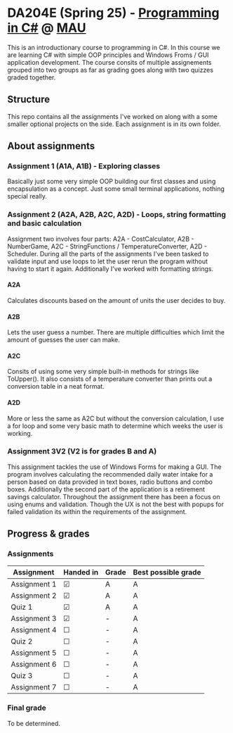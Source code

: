 # DA204E (Spring 25) - [Programming in C#](https://mau.se/en/study-education/course/da204e) @ [MAU](https://mau.se/en/)
This is an introductionary course to programming in C#. In this course we are learning C# with simple OOP principles and Windows Froms / GUI application development. The course consits of multiple assignements grouped into two groups as far as grading goes along with two quizzes graded together.

## Structure
This repo contains all the assignments I've worked on along with a some smaller optional projects on the side. Each assignment is in its own folder.


## About assignments

### Assignment 1 (A1A, A1B) - Exploring classes
Basically just some very simple OOP building our first classes and using encapsulation as a concept. Just some small terminal applications, nothing special really.

### Assignment 2 (A2A, A2B, A2C, A2D) - Loops, string formatting and basic calculation
Assignment two involves four parts: A2A - CostCalculator, A2B - NumberGame, A2C - StringFunctions / TemperatureConverter, A2D - Scheduler.
During all the parts of the assignments I've been tasked to validate input and use loops to let the user rerun the program without having to start it again. Additionally I've worked with formatting strings.

#### A2A
Calculates discounts based on the amount of units the user decides to buy.

#### A2B
Lets the user guess a number. There are multiple difficulties which limit the amount of guesses the user can make.

#### A2C
Consits of using some very simple built-in methods for strings like ToUpper(). It also consists of a temperature converter than prints out a conversion table in a neat format.

#### A2D
More or less the same as A2C but without the conversion calculation, I use a for loop and some very basic math to determine which weeks the user is working.

### Assignment 3V2 (V2 is for grades B and A)
This assignment tackles the use of Windows Forms for making a GUI. The program involves calculating the recommended daily water intake for a person based on data provided in text boxes, radio buttons and combo boxes.
Additionally the second part of the application is a retirement savings calculator. Throughout the assignment there has been a focus on using enums and validation. Though the UX is not the best with popups for failed validation its within the requirements of the assignment.

## Progress & grades

### Assignments

| Assignment   | Handed in | Grade      | Best possible grade |
|--------------|-----------|------------|---------------------|
| Assignment 1 | &#9745;   | A          | A                   |
| Assignment 2 | &#9745;   | A          | A                   |
| Quiz 1       | &#9745;   | A          | A                   |
| Assignment 3 | &#9745;   | -          | A                   |
| Assignment 4 | &#9744;   | -          | A                   |
| Quiz 2       | &#9744;   | -          | A                   |
| Assignment 5 | &#9744;   | -          | A                   |
| Assignment 6 | &#9744;   | -          | A                   |
| Quiz 3       | &#9744;   | -          | A                   |
| Assignment 7 | &#9744;   | -          | A                   |

### Final grade
To be determined.
